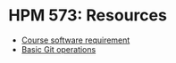 # HPM 573: Resources

- [Course software requirement](https://github.com/HPM573/CourseInfo/blob/master/SoftwareRequirement.md)
- [Basic Git operations](https://github.com/HPM573/CourseInfo/blob/master/BasicsGitOperations.md) 
